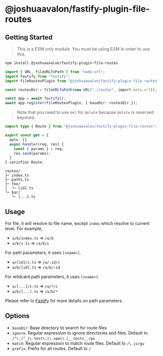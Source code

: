 # @joshuaavalon/fastify-plugin-file-routes

## Getting Started

> This is a ESM only module. You must be using ESM in order to use this.

```sh
npm install @joshuaavalon/fastify-plugin-file-routes
```

```ts
import { URL, fileURLToPath } from "node:url";
import fastify from "fastify";
import fileRoutesPlugin from "@joshuaavalon/fastify-plugin-file-routes";

const routesDir = fileURLToPath(new URL("./routes", import.meta.url));

const app = await fastify();
await app.register(fileRoutesPlugin, { baseDir: routesDir });
```

> Note that you need to use `del` for `delete` because `delete` is reserved keyword.

```ts
import type { Route } from "@joshuaavalon/fastify-plugin-file-routes";

export const get = {
  opts: {},
  async handler(req, res) {
    const { params } = req;
    res.send(params);
  }
} satisfies Route;
```

```
routes/
├─ index.ts
├─ path1.ts
├─ foo/
│  └─ [id].ts
└─ bar/
   └─ [...].ts
```

## Usage

For file, it will resolve to file name, except `index` which resolve to current level. For example,

- `a/b/index.ts` => `/a/b`
- `a/b/c.ts` => `/a/b/c`

For path parameters, it uses `[<name>]`.

- `a/[id]/c.ts` => `/a/:id/c`
- `a/b/[id].ts` => `/a/b/:id`

For wildcard path parameters, it uses `[<name>]`.

- `a/[...]/c.ts` => `/a/*/c`
- `a/b/[...].ts` => `/a/b/*`

Please refer to [Fastify](https://fastify.dev/docs/latest/Reference/Routes/#url-building) for more details on path parameters.

## Options

- `baseDir`: Base directory to search for route files
- `ignore`: Regular expression to ignore directories and files. Default to `/^\.|^_|\.test\.|\.spec\.|__tests__/gu`
- `match`: Regular expression to match route files. Default to `/\.js/gu`
- `prefix`: Prefix for all routes. Default to `/`
